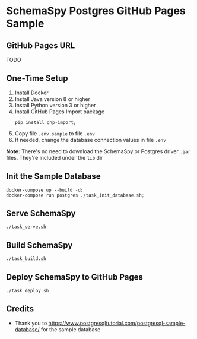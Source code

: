 # SchemaSpy Postgres GitHub Pages Sample

## GitHub Pages URL

TODO

## One-Time Setup

1. Install Docker
1. Install Java version 8 or higher
1. Install Python version 3 or higher
1. Install GitHub Pages Import package
    ```
    pip install ghp-import;
    ```
1. Copy file `.env.sample` to file `.env`
1. If needed, change the database connection values in file `.env`

**Note:** There's no need to download the SchemaSpy or Postgres driver `.jar` files. They're included under the `lib` dir

## Init the Sample Database

```
docker-compose up --build -d;
docker-compose run postgres ./task_init_database.sh;
```

## Serve SchemaSpy

```
./task_serve.sh
```

## Build SchemaSpy

```
./task_build.sh
```

## Deploy SchemaSpy to GitHub Pages

```
./task_deploy.sh
```

## Credits

- Thank you to <https://www.postgresqltutorial.com/postgresql-sample-database/> for the sample database
